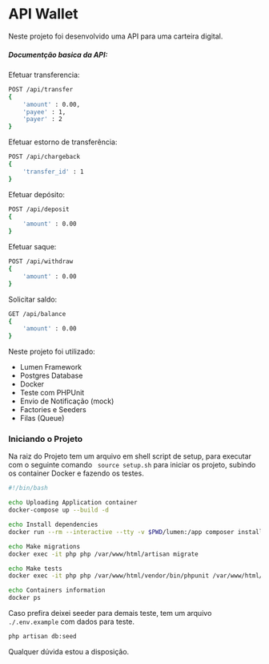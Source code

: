 # API Wallet

Neste projeto foi desenvolvido uma API para uma carteira digital.

##### Documentção basica da API:
Efetuar transferencia:
```sh
POST /api/transfer
{
    'amount' : 0.00,
    'payee' : 1,
    'payer' : 2
}
```
Efetuar estorno de transferência:
```sh
POST /api/chargeback
{
    'transfer_id' : 1
}
```
Efetuar depósito:
```sh
POST /api/deposit
{
    'amount' : 0.00
}
```
Efetuar saque:
```sh
POST /api/withdraw
{
    'amount' : 0.00
}
```
Solicitar saldo:
```sh
GET /api/balance
{
    'amount' : 0.00
}
```

Neste projeto foi utilizado:
  - Lumen Framework
  - Postgres Database
  - Docker
  - Teste com PHPUnit
  - Envio de Notificação (mock)
  - Factories e Seeders
  - Filas (Queue)

 
### Iniciando o Projeto

Na raiz do Projeto tem um arquivo em shell script de setup, para executar com o seguinte comando ``` source setup.sh```   para iniciar os projeto, subindo os container Docker e fazendo os testes. 

```sh
#!/bin/bash

echo Uploading Application container 
docker-compose up --build -d

echo Install dependencies
docker run --rm --interactive --tty -v $PWD/lumen:/app composer install

echo Make migrations
docker exec -it php php /var/www/html/artisan migrate

echo Make tests
docker exec -it php php /var/www/html/vendor/bin/phpunit /var/www/html/tests

echo Containers information 
docker ps
```

Caso prefira deixei seeder para demais teste, tem um arquivo ``` ./.env.example ``` com dados para teste.

```sh
php artisan db:seed
```
 
Qualquer dúvida estou a disposição.
